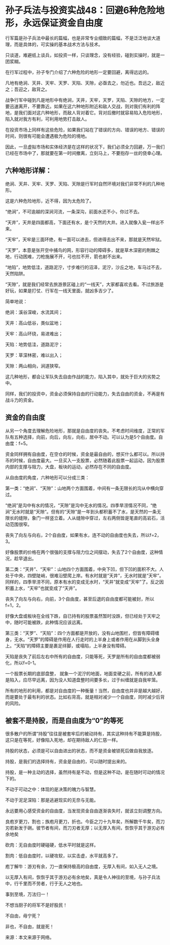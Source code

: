 # 孙子兵法与投资实战48：回避6种危险地形，永远保证资金自由度

行军篇是孙子兵法中最长的篇幅，也是非常专业细致的篇幅，不是泛泛地谈大道理，而是具体的，可实操的基本战术方法与技术。

只谈道，难避纸上谈兵，如投资一样，只谈理念，没有经验，碰到实操时，就是一团浆糊。

在行军过程中，孙子专门介绍了六种危险的地形一定要回避，离得远远的。

凡地有绝涧、天井、天牢、天罗、天陷、天隙，必亟去之，勿近也。吾远之，敌近之；吾迎之，敌背之。

战争行军中碰到凡是地形中有绝涧，天井，天牢，天罗，天陷、天隙的地方，一定要迅速离开，不要靠近。如果在这六种地形附近和敌人交战，则对我们有利的阵地，是我们面对这六种地形，而敌人背对着它。背对后撤时就容易陷入危险地形，陷入就对我方有利，可利用地势打击敌人。

在投资市场上同样有这些危险，如果我们站在了错误的方向、错误的地方、错误的时间，则很有可能会遭遇极为危险的境地。

因此，一旦虚拟市场和实体经济是在这样的状况下，我们必须全力回避，万一我们已经在市场中了，那就要在第一时间撤离，立刻马上，不要抱存一丝的侥幸心理。

## 六种地形详解：
绝涧、天井、天牢、天罗、天陷、天隙是行军时自然环境对我们非常不利的几种地形。

这是六种危险地形，近不得，因为太危险了。

“绝涧”，不可逾越的深涧河流，一条深沟，前面水还不小，你过不去。

“天井”，天井是四面都高，下面还有水，是个天然的大井。进入就像入瓮一样出不来。

“天牢”，天牢是三面环绝，有一面可以进去，但进得去出不来，那就是天然牢狱。


“天罗”，本意是张开空中捕鸟的网，形容行动的障碍多，就是草木深密的荆棘之地，行动困难，刀枪施展不开，弓也拉不开，箭也射不出来。


“地陷”，地势低洼，道路泥泞，寸步难行的沼泽，泥泞，沙丘之地，车马过不去，天然陷阱。


“天隙”，就是我们经常去旅游景区碰上的“一线天”，大家都喜欢去看。不过旅游是好玩，如果是打仗、行军在一线天里面，就凶多吉少了。


简单地说：

绝涧：溪谷深峻，水流其间；

天井：高山低谷，类似盆地；

天牢：高山环绕，易进难出；

天陷：地势低洼，道路泥泞；

天罗：草深林密，难以出入；

天隙：两山相向，涧道狭窄。

这几种地形，都会让军队失去自由作战的能力，陷入其中，就处于巨大的劣势之中。

同样，我们的投资中，资金必须保持自由的行动能力，失去自由的资金，不再是有战斗力的资金。

## 资金的自由度
从另一个角度去理解危险地形，那就是自由度的丧失。不考虑时间维度，正常的军队有五种选择，向前，向后，向左，向右，居中不动。可以认为是5个自由度。自由度：f=5。

资金同样拥有自由度，在空仓的时候，资金是最自由的，想买什么都可以。所以持币的时候，自由度最大。一旦买入一支股票，必然随着此股票一起运动，因为股票内部的支撑与阻力，大盘，板块的运动，必然存在不同的自由度。

从自由度的角度，六种地形可以分成三类：

第一类：“绝涧”、“天隙”：山地两个方面围着，中间有一条无限长的沟从中横向穿过。

“绝涧”是沟中有水的情况，“天隙”是沟中无水的情况。四季旱涝情况不同，“绝涧”无水时就是“天隙”。但有的“天隙”是一年到头都积蓄不了水，是天然的一条无限长的缝隙，象门一样竖立着。人从缝隙中穿过，左右两侧皆是笔直的高岩石，活动范围很窄。

丧失了向左与向右，2个自由度，如果有水，连不动的自由度也失去，所以f=2，3。

好像股票的价格在两个很强的支撑与阻力位之间摆动，失去了2个自由度，这种情况，趁早退出。

第二类：“天井”、“天牢”：山地四个方面围着，中央下凹，但下凹的面积不大。人处于中央，四壁陡峭，很难沿壁爬上岸。有水时就是“天井”，无水时就是“天牢”。同样的，四季旱涝不同，原本有水的变成无水时，“天井”就变成“天牢”了。反之因积蓄上水，“天牢”也就变成了“天井”。

丧失了向左与向右，向前，3个自由度，甚至后退的自由度都可能被封，所以f=1，2。

好像大盘或板块在全线下跌，自已持有的股票虽然暂时没跌，但已经处于天牢之中，随时可能被跌，此种情况应该远离。

第三类：“天罗”、“天陷”：四个方面都是开放的，没有山地围栏，但皆有障碍缠身，无水。“天罗”的障碍是作用在人行走时的上半身上或者作用在从脚到头全身上。“天陷”的障碍主要是裹足绊脚，或塌陷，上半身没有障碍。

天陷是丧失了前后左右中所有的自由度，只能等死，天罗是所有的自由度都被弱化，所以f=0-1。

一个股票长期的底部盘整， 就象一个泥泞的地面，地面变硬之前，所有的进入都是陷入，应尽早远离，因为没人知道盘整时间要多长，过于纠缠就是自我牢笼。

所有的地形的利用，都是对自由度的一种衡量！当然，自由度也并非是越大越好，而是要处于最有利的状态。比如右背高，就是相对减少一个自由度，同时减少后背的风险。

## 被套不是持股，而是自由度为“0”的等死
很多散户的所谓“持股”往往是被套牢后的被动持有，其实这种持有不能算是持股，这只是在等死，好像陷入死地，却在期待敌人的仁慈一样。

持股的状态，必须是可以自由进出的状态，而不是资金被锁死后做自我放逐。

持股，是我们的选择持有，资金是自由的，可以随时提出来的。

持股，是一种主动的选择，虽然持有是不动，但是这种不动，是在随时可动的情况下的。

不动于可动之中：体现的是决策的魄力与智慧。

不动于泥足深陷：那是逃避现实的无奈与无能。

永远要用心感受资金的自由度，当发现资金自由逐渐丧失时，就该立刻调整方向。

良庖岁更刀，割也；族庖月更刀，折也。今臣之刀十九年矣，所解数千牛矣，而刀刃若新发于硎。彼节者有间，而刀刃者无厚；以无厚入有间，恢恢乎其于游刃必有余地矣

砍肉：无自由度时硬碰硬，低水平时就是这样。

割肉：低自由度时，以硬攻软，以实击虚，水平就高多了。

庖丁解牛：游刃有余，刀一直保持极高的自由度，无厚入有间，如入无人之境。

以无厚入有间，恢恢乎其于游刃必有余地矣，真是令人神往的至境，与孙子兵法中，行千里而不劳者，行于无人之地也。

事到至境，万法归一！

不想当厨子的将军不是好股民！

不自由，毋宁死？

非也，不自由，就是死！

来源：本文来源于网络。
